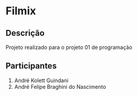 # Filmix

## Descrição

Projeto realizado para o projeto 01 de programação

## Participantes

1. André Kolett Guindani
2. André Felipe Braghini do Nascimento
